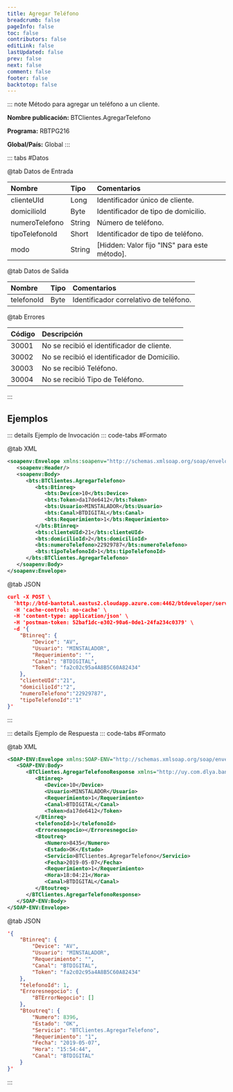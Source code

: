 ```yaml
---
title: Agregar Teléfono
breadcrumb: false
pageInfo: false
toc: false
contributors: false
editLink: false
lastUpdated: false
prev: false
next: false
comment: false
footer: false
backtotop: false
---
```


<!-- ABRE DATOS DEL MÉTODO -->
::: note Método para agregar un teléfono a un cliente.

**Nombre publicación:** BTClientes.AgregarTelefono

**Programa:** RBTPG216

**Global/País:** Global
:::
<!-- CIERRA DATOS DEL MÉTODO -->

<!-- ABRE TABLA DE DATOS -->
::: tabs #Datos 

@tab Datos de Entrada

Nombre | Tipo | Comentarios
:--------- | :--------- | :---------
clienteUId | Long | Identificador único de cliente.
domicilioId | Byte | Identificador de tipo de domicilio.
numeroTelefono | String | Número de teléfono.
tipoTelefonoId | Short | Identificador de tipo de teléfono.
modo | String | [Hidden: Valor fijo "INS" para este método].

@tab Datos de Salida

Nombre | Tipo | Comentarios
:--------- | :----------- | :-----------
telefonoId | Byte | Identificador correlativo de teléfono.

@tab Errores

Código | Descripción
:--------- | :-----------
30001 | No se recibió el identificador de cliente.
30002 | No se recibió el identificador de Domicilio.
30003 | No se recibió Teléfono.
30004 | No se recibió Tipo de Teléfono.
::: 
<!-- CIERRA TABLA DE DATOS -->

## **Ejemplos**

<!-- ABRE EJEMPLO DE INVOCACIÓN -->
::: details Ejemplo de Invocación 
::: code-tabs #Formato

@tab XML
```xml
<soapenv:Envelope xmlns:soapenv="http://schemas.xmlsoap.org/soap/envelope/" xmlns:bts="http://uy.com.dlya.bantotal/BTSOA/">
   <soapenv:Header/>
   <soapenv:Body>
      <bts:BTClientes.AgregarTelefono>
         <bts:Btinreq>
            <bts:Device>10</bts:Device>
            <bts:Token>da17de6412</bts:Token>
            <bts:Usuario>MINSTALADOR</bts:Usuario>
            <bts:Canal>BTDIGITAL</bts:Canal>
            <bts:Requerimiento>1</bts:Requerimiento>
         </bts:Btinreq>
         <bts:clienteUId>21</bts:clienteUId>
         <bts:domicilioId>2</bts:domicilioId>
         <bts:numeroTelefono>22929787</bts:numeroTelefono>
         <bts:tipoTelefonoId>1</bts:tipoTelefonoId>
      </bts:BTClientes.AgregarTelefono>
   </soapenv:Body>
</soapenv:Envelope>
```

@tab JSON
```json
curl -X POST \
  'http://btd-bantotal.eastus2.cloudapp.azure.com:4462/btdeveloper/servlet/com.dlya.bantotal.odwsbt_BTClientes_v1?AgregarTelefono' \
  -H 'cache-control: no-cache' \
  -H 'content-type: application/json' \
  -H 'postman-token: 52baf1dc-e302-90a6-0de1-24fa234c0379' \
  -d '{
	"Btinreq": {
		"Device": "AV",
		"Usuario": "MINSTALADOR",
		"Requerimiento": "",
		"Canal": "BTDIGITAL",
		"Token": "fa2c02c95a4A8B5C60A82434"
	},
	"clienteUId":"21",
	"domicilioId":"2",
	"numeroTelefono":"22929787",
	"tipoTelefonoId":"1"	 
}'
```
:::
<!-- CIERRA EJEMPLO DE INVOCACIÓN -->

<!-- ABRE EJEMPLO DE RESPUESTA -->
::: details Ejemplo de Respuesta 
::: code-tabs #Formato

@tab XML
```xml
<SOAP-ENV:Envelope xmlns:SOAP-ENV="http://schemas.xmlsoap.org/soap/envelope/" xmlns:xsd="http://www.w3.org/2001/XMLSchema" xmlns:SOAP-ENC="http://schemas.xmlsoap.org/soap/encoding/" xmlns:xsi="http://www.w3.org/2001/XMLSchema-instance">
   <SOAP-ENV:Body>
      <BTClientes.AgregarTelefonoResponse xmlns="http://uy.com.dlya.bantotal/BTSOA/">
         <Btinreq>
            <Device>10</Device>
            <Usuario>MINSTALADOR</Usuario>
            <Requerimiento>1</Requerimiento>
            <Canal>BTDIGITAL</Canal>
            <Token>da17de6412</Token>
         </Btinreq>
         <telefonoId>1</telefonoId>
         <Erroresnegocio></Erroresnegocio>
         <Btoutreq>
            <Numero>8435</Numero>
            <Estado>OK</Estado>
            <Servicio>BTClientes.AgregarTelefono</Servicio>
            <Fecha>2019-05-07</Fecha>
            <Requerimiento>1</Requerimiento>
            <Hora>18:04:21</Hora>
            <Canal>BTDIGITAL</Canal>
         </Btoutreq>
      </BTClientes.AgregarTelefonoResponse>
   </SOAP-ENV:Body>
</SOAP-ENV:Envelope>
```

@tab JSON
```json
'{
	"Btinreq": {
		"Device": "AV",
		"Usuario": "MINSTALADOR",
		"Requerimiento": "",
		"Canal": "BTDIGITAL",
		"Token": "fa2c02c95a4A8B5C60A82434"
	},
	"telefonoId": 1,
    "Erroresnegocio": {
        "BTErrorNegocio": []
    },
    "Btoutreq": {
        "Numero": 8396,
        "Estado": "OK",
        "Servicio": "BTClientes.AgregarTelefono",
        "Requerimiento": "1",
        "Fecha": "2019-05-07",
        "Hora": "15:54:44",
        "Canal": "BTDIGITAL"
    }
}'
```
::: 
<!-- CIERRA EJEMPLO DE RESPUESTA -->